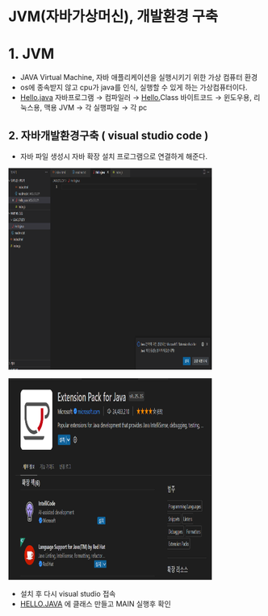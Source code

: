 # JVM(자바가상머신), 개발환경 구축

# 1. JVM

- JAVA Virtual Machine, 자바 애플리케이션을 실행시키기 위한 가상 컴퓨터 환경
- os에 종속받지 않고 cpu가 java를 인식, 실행할 수 있게 하는 가상컴퓨터이다.
- [Hello.java](http://Hello.java) 자바프로그램 → 컴파일러 → [Hello.](http://Hello.Java)Class 바이트코드 → 윈도우용, 리눅스용, 맥용 JVM → 각 실행파일 → 각 pc

## 2. 자바개발환경구축 ( visual studio code )

- 자바 파일 생성시 자바 확장 설치 프로그램으로 연결하게 해준다.

<p align = "left">
    <img src="./01_Connect_Msg.png" width="80%" height="400px" title="Function_Output"/>
</p>


<p align = "left">
    <img src="./01_Install_Java.png" width="80%" height="400px" title="Function_Output"/>
</p>


- 설치 후 다시 visual studio 접속
- [HELLO.JAVA](http://HELLO.JAVA) 에 클래스 만들고 MAIN 실행후 확인